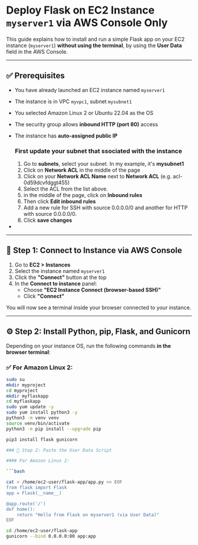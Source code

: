 # Deploy Flask on EC2 Instance `myserver1` via AWS Console Only

This guide explains how to install and run a simple Flask app on your EC2 instance (`myserver1`) **without using the terminal**, by using the **User Data** field in the AWS Console.

---

## ✅ Prerequisites

- You have already launched an EC2 instance named `myserver1`
- The instance is in VPC `myvpc1`, subnet `mysubnet1`
- You selected Amazon Linux 2 or Ubuntu 22.04 as the OS
- The security group allows **inbound HTTP (port 80)** access
- The instance has **auto-assigned public IP**

  ### First update your subnet that ssociated with the instance

  1. Go to **subnets**, select your subnet. In my example, it's **mysubnet1**
  2. Click on **Network ACL** in the middle of the page
  3. Click on your **Network ACL Name** next to **Network ACL** (e.g. acl-0d59dcvfdggt455)
  4. Select the ACL from the list above.
  5. in the middle of the page, click on **Inbound rules**
  6. Then click **Edit inbound rules**
  7. Add a new rule for SSH with source 0.0.0.0/0 and another for HTTP with source 0.0.0.0/0.
  9. Click **save changes**
 
- 

---

## 🔌 Step 1: Connect to Instance via AWS Console

1. Go to **EC2 > Instances**
2. Select the instance named `myserver1`
3. Click the **"Connect"** button at the top
4. In the **Connect to instance** panel:
   - Choose **"EC2 Instance Connect (browser-based SSH)"**
   - Click **"Connect"**

You will now see a terminal inside your browser connected to your instance.

---

## ⚙️ Step 2: Install Python, pip, Flask, and Gunicorn

Depending on your instance OS, run the following commands **in the browser terminal**:

### ✅ For Amazon Linux 2:

```bash
sudo su
mkdir myproject
cd myproject
mkdir myflaskapp
cd myflaskapp
sudo yum update -y
sudo yum install python3 -y
python3 -m venv venv
source venv/bin/activate
python3 -m pip install --upgrade pip

pip3 install flask gunicorn

### 🧾 Step 2: Paste the User Data Script

#### For Amazon Linux 2:

```bash

cat > /home/ec2-user/flask-app/app.py << EOF
from flask import Flask
app = Flask(__name__)

@app.route('/')
def home():
    return "Hello from Flask on myserver1 (via User Data)"
EOF

cd /home/ec2-user/flask-app
gunicorn --bind 0.0.0.0:80 app:app

